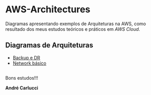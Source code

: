 # AWS-Architectures

Diagramas apresentando exemplos de Arquiteturas na AWS, como resultado dos meus estudos teóricos e práticos em *AWS Cloud*.

## Diagramas de Arquiteturas

- [Backup e DR](./Backup-DR/)
- [Network básico](./Network-basic/)

##

Bons estudos!!!

**André Carlucci**
